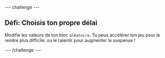 --- challenge ---
## Défi: Choisis ton propre délai 
Modifie les valeurs de ton bloc `aléatoire`. Tu peux accélérer ton jeu pour le rendre plus difficile, ou le ralentir pour augmenter le suspense&nbsp;!

--- /challenge ---
